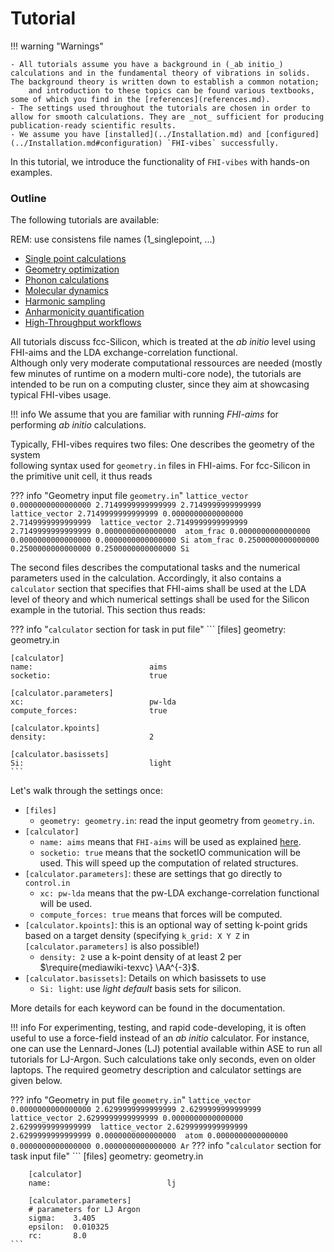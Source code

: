 # Tutorial

!!! warning "Warnings"

	- All tutorials assume you have a background in (_ab initio_) calculations and in the fundamental theory of vibrations in solids. The background theory is written down to establish a common notation;
	    and introduction to these topics can be found various textbooks, some of which you find in the [references](references.md).
	- The settings used throughout the tutorials are chosen in order to allow for smooth calculations. They are _not_ sufficient for producing publication-ready scientific results.
	- We assume you have [installed](../Installation.md) and [configured](../Installation.md#configuration) `FHI-vibes` successfully.

In this tutorial, we introduce the functionality of `FHI-vibes` with hands-on examples.

### Outline

The following tutorials are available:

REM: use consistens file names (1_singlepoint, ...)

- [Single point calculations](singlepoint.md)
- [Geometry optimization](1_geometry_optimization.md)
- [Phonon calculations](2_phonopy_intro.md)
- [Molecular dynamics](3_md_intro.md)
- [Harmonic sampling](4_statistical_sampling.md)
- [Anharmonicity quantification](5_anharmonicity_quantification.md)
- [High-Throughput workflows](../High_Throughput/Tutorial/0_phonopy.md)

All tutorials discuss fcc-Silicon, which is treated at the _ab initio_ level using FHI-aims and the LDA exchange-correlation functional.  
Although only very moderate computational ressources are needed (mostly few minutes of runtime on a modern multi-core node), the tutorials 
are intended to be run on a computing cluster, since they aim at showcasing typical 
FHI-vibes usage. 

!!! info
	We assume that you are familiar with running *FHI-aims* for performing _ab initio_ calculations.



Typically, FHI-vibes requires two files: One describes the geometry of the system  
following  syntax used for `geometry.in` files in FHI-aims. For fcc-Silicon in the 
primitive unit cell, it thus reads 

??? info "Geometry input file `geometry.in`"
    ```
    lattice_vector 0.0000000000000000 2.7149999999999999 2.7149999999999999 
    lattice_vector 2.7149999999999999 0.0000000000000000 2.7149999999999999 
    lattice_vector 2.7149999999999999 2.7149999999999999 0.0000000000000000 
    atom_frac 0.0000000000000000 0.0000000000000000 0.0000000000000000 Si
    atom_frac 0.2500000000000000 0.2500000000000000 0.2500000000000000 Si
    ```

The second files describes the computational tasks and the numerical parameters used 
in the calculation. Accordingly, it also contains a `calculator` section that specifies
that FHI-aims shall be used at the LDA level of theory and which numerical settings shall
be used for the Silicon example in the tutorial. This section thus reads:

??? info "`calculator` section for task in put file"
    ```
	[files]
	geometry:                      geometry.in
	
    [calculator]
    name:                          aims
    socketio:                      true
    
    [calculator.parameters]
    xc:                            pw-lda
    compute_forces:                true
    
    [calculator.kpoints]
    density:                       2
    
    [calculator.basissets]
    Si:                            light
    ```

Let's walk through the settings once:

- `[files]`
	- `geometry: geometry.in`: read the input geometry from `geometry.in`.
- `[calculator]`
	- `name: aims` means that `FHI-aims` will be used as explained [here](../Documentation/calculator_setup.md#calculator).
	- `socketio: true` means that the socketIO communication will be used. This will speed up the computation of related structures.
- `[calculator.parameters]`: these are settings that go directly to `control.in`
	- `xc: pw-lda` means that the pw-LDA exchange-correlation functional will be used.
	- `compute_forces: true` means that forces will be computed.
- `[calculator.kpoints]`: this is an optional way of setting k-point grids based on a target density (specifying `k_grid: X Y Z` in `[calculator.parameters]` is also possible!)
	- `density: 2` use a k-point density of at least 2 per $\require{mediawiki-texvc} \AA^{-3}$.
- `[calculator.basissets]`: Details on which basissets to use
	- `Si: light`: use _light default_ basis sets for silicon.

More details for each keyword can be found in the documentation.


!!! info
    For experimenting, testing, and rapid code-developing, it is often useful to use a force-field instead of an
    _ab initio_ calculator. For instance, one can use the Lennard-Jones (LJ) potential available within ASE to run all
    tutorials for LJ-Argon. Such calculations take only seconds, even on older laptops. The required geometry description
    and calculator settings are given below.


??? info "Geometry in put file `geometry.in`"
    ```
    lattice_vector 0.0000000000000000 2.6299999999999999 2.6299999999999999 
    lattice_vector 2.6299999999999999 0.0000000000000000 2.6299999999999999 
    lattice_vector 2.6299999999999999 2.6299999999999999 0.0000000000000000 
    atom 0.0000000000000000 0.0000000000000000 0.0000000000000000 Ar
    ```
??? info "`calculator` section for task input file"
    ```
    	[files]
		geometry:                      geometry.in
		
        [calculator]
        name:                          lj

        [calculator.parameters]
        # parameters for LJ Argon
        sigma:    3.405
        epsilon:  0.010325 
        rc:       8.0
    ```
